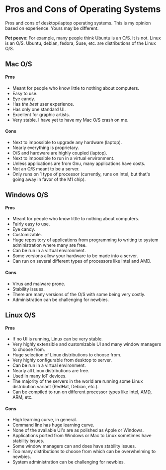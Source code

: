 # Pros and Cons of Operating Systems

Pros and cons of desktop/laptop operating systems. This is my opinion based on experience. Yours may be different.

**Pet peeve**: For example, many people think Ubuntu is an O/S. It is not. Linux is an O/S. Ubuntu, debian, fedora, Suse, etc. are distributions of the Linux O/S.

## Mac O/S
#### Pros
* Meant for people who know little to nothing about computers.
* Easy to use.
* Eye candy.
* Has *the best* user experience.
* Has only one standard UI.
* Excellent for graphic artists.
* Very stable. I have yet to have my Mac O/S crash on me.
#### Cons
* Next to impossible to upgrade any hardware (laptop).
* Nearly everything is proprietary.
* O/S and hardware are highly coupled (laptop).
* Next to impossible to run in a virtual environment.
* Unless applications are from Gnu, many applications have costs.
* Not an O/S meant to be a server.
* Only runs on 1 type of processor (currently, runs on Intel, but that's going away in favor of the M1 chip).

## Windows O/S
#### Pros
* Meant for people who know little to nothing about computers.
* Fairly easy to use.
* Eye candy.
* Customizable.
* Huge repository of applications from programming to writing to system administration where many are free.
* Can be run in a virtual environment.
* Some versions allow your hardware to be made into a server.
* Can run on several different types of processors like Intel and AMD.
#### Cons
* Virus and malware prone.
* Stability issues.
* There are many versions of the O/S with some being very costly.
* Administration can be challenging for newbies.

## Linux O/S
#### Pros
* If no UI is running, Linux can be very stable.
* Very highly extensible and customizable UI and many window managers to choose from.
* Huge selection of Linux distributions to choose from.
* Very highly configurable from desktop to server.
* Can be run in a virtual environment.
* Nearly all Linux distributions are free.
* Used in many IoT devices.
* The majority of the servers in the world are running some Linux distribution variant (RedHat, Debian, etc.).
* Can be compiled to run on different processor types like Intel, AMD, ARM, etc.
#### Cons
* High learning curve, in general.
* Command line has huge learning curve.
* None of the available UI's are as polished as Apple or Windows.
* Applications ported from Windows or Mac to Linux sometimes have stability issues.
* Some window managers can and does have stability issues.
* Too many distributions to choose from which can be overwhelming to newbies.
* System administration can be challenging for newbies.
